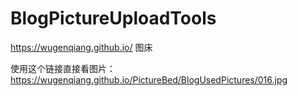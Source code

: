 # BlogPictureUploadTools
https://wugenqiang.github.io/  图床

使用这个链接直接看图片：https://wugenqiang.github.io/PictureBed/BlogUsedPictures/016.jpg

